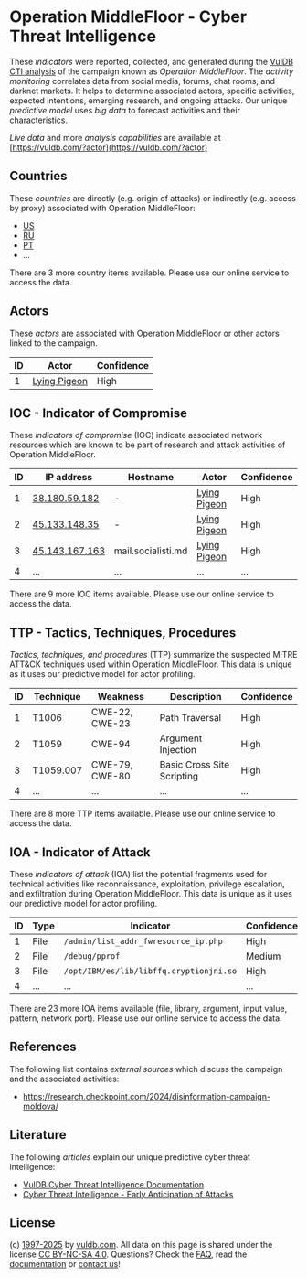 # Operation MiddleFloor - Cyber Threat Intelligence

These _indicators_ were reported, collected, and generated during the [VulDB CTI analysis](https://vuldb.com/?kb.cti) of the campaign known as _Operation MiddleFloor_. The _activity monitoring_ correlates data from social media, forums, chat rooms, and darknet markets. It helps to determine associated actors, specific activities, expected intentions, emerging research, and ongoing attacks. Our unique _predictive model_ uses _big data_ to forecast activities and their characteristics.

_Live data_ and more _analysis capabilities_ are available at [https://vuldb.com/?actor](https://vuldb.com/?actor)

## Countries

These _countries_ are directly (e.g. origin of attacks) or indirectly (e.g. access by proxy) associated with Operation MiddleFloor:

* [US](https://vuldb.com/?country.us)
* [RU](https://vuldb.com/?country.ru)
* [PT](https://vuldb.com/?country.pt)
* ...

There are 3 more country items available. Please use our online service to access the data.

## Actors

These _actors_ are associated with Operation MiddleFloor or other actors linked to the campaign.

ID | Actor | Confidence
-- | ----- | ----------
1 | [Lying Pigeon](https://vuldb.com/?actor.lying_pigeon) | High

## IOC - Indicator of Compromise

These _indicators of compromise_ (IOC) indicate associated network resources which are known to be part of research and attack activities of Operation MiddleFloor.

ID | IP address | Hostname | Actor | Confidence
-- | ---------- | -------- | ----- | ----------
1 | [38.180.59.182](https://vuldb.com/?ip.38.180.59.182) | - | [Lying Pigeon](https://vuldb.com/?actor.lying_pigeon) | High
2 | [45.133.148.35](https://vuldb.com/?ip.45.133.148.35) | - | [Lying Pigeon](https://vuldb.com/?actor.lying_pigeon) | High
3 | [45.143.167.163](https://vuldb.com/?ip.45.143.167.163) | mail.socialisti.md | [Lying Pigeon](https://vuldb.com/?actor.lying_pigeon) | High
4 | ... | ... | ... | ...

There are 9 more IOC items available. Please use our online service to access the data.

## TTP - Tactics, Techniques, Procedures

_Tactics, techniques, and procedures_ (TTP) summarize the suspected MITRE ATT&CK techniques used within Operation MiddleFloor. This data is unique as it uses our predictive model for actor profiling.

ID | Technique | Weakness | Description | Confidence
-- | --------- | -------- | ----------- | ----------
1 | T1006 | CWE-22, CWE-23 | Path Traversal | High
2 | T1059 | CWE-94 | Argument Injection | High
3 | T1059.007 | CWE-79, CWE-80 | Basic Cross Site Scripting | High
4 | ... | ... | ... | ...

There are 8 more TTP items available. Please use our online service to access the data.

## IOA - Indicator of Attack

These _indicators of attack_ (IOA) list the potential fragments used for technical activities like reconnaissance, exploitation, privilege escalation, and exfiltration during Operation MiddleFloor. This data is unique as it uses our predictive model for actor profiling.

ID | Type | Indicator | Confidence
-- | ---- | --------- | ----------
1 | File | `/admin/list_addr_fwresource_ip.php` | High
2 | File | `/debug/pprof` | Medium
3 | File | `/opt/IBM/es/lib/libffq.cryptionjni.so` | High
4 | ... | ... | ...

There are 23 more IOA items available (file, library, argument, input value, pattern, network port). Please use our online service to access the data.

## References

The following list contains _external sources_ which discuss the campaign and the associated activities:

* https://research.checkpoint.com/2024/disinformation-campaign-moldova/

## Literature

The following _articles_ explain our unique predictive cyber threat intelligence:

* [VulDB Cyber Threat Intelligence Documentation](https://vuldb.com/?kb.cti)
* [Cyber Threat Intelligence - Early Anticipation of Attacks](https://www.scip.ch/en/?labs.20201022)

## License

(c) [1997-2025](https://vuldb.com/?kb.changelog) by [vuldb.com](https://vuldb.com/?kb.about). All data on this page is shared under the license [CC BY-NC-SA 4.0](https://creativecommons.org/licenses/by-nc-sa/4.0/). Questions? Check the [FAQ](https://vuldb.com/?kb.faq), read the [documentation](https://vuldb.com/?kb) or [contact us](https://vuldb.com/?contact)!
